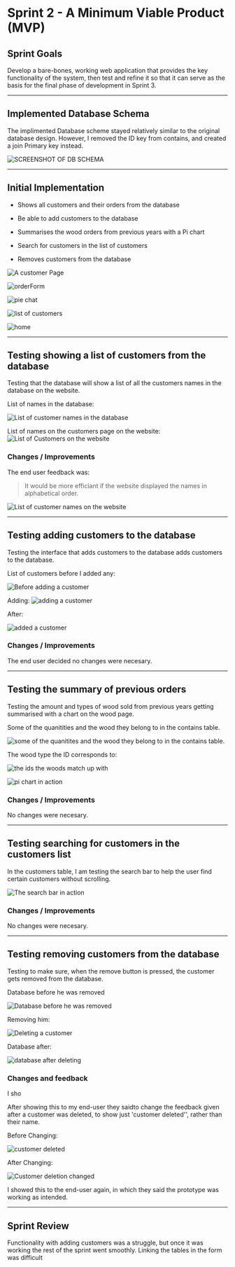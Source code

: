 # Sprint 2 - A Minimum Viable Product (MVP)


## Sprint Goals

Develop a bare-bones, working web application that provides the key functionality of the system, then test and refine it so that it can serve as the basis for the final phase of development in Sprint 3.


---

## Implemented Database Schema

The implimented Database scheme stayed relatively similar to the original database design. However, I removed the ID key from contains, and created a join Primary key instead. 

![SCREENSHOT OF DB SCHEMA](screenshots/updatedDatabase.png)


---

## Initial Implementation

- Shows all customers and their orders from the database

- Be able to add customers to the database

- Summarises the wood orders from previous years with a Pi chart

- Search for customers in the list of customers

- Removes customers from the database


![A customer Page](screenshots/oneCustomer.png)

![orderForm](screenshots/orderForm.png)


![pie chat](screenshots/pieChart.png)

![list of customers](screenshots/customer.png)

![home](screenshots/home.png)


---

## Testing showing a list of customers from the database

Testing that the database will show a list of all the customers names in the database on the website.

List of names in the database:

![List of customer names in the database](screenshots/CustomersInDatabase.png)


List of names on the customers page on the website:
![List of Customers on the website](screenshots/CustomersOrderedByAge.png)

### Changes / Improvements

The end user feedback was: 

> It would be more efficiant if the website displayed the names in alphabetical order. 

![List of customer names on the website](screenshots/CustomerNamesOnWebsite.png)


---

## Testing adding customers to the database

Testing the interface that adds customers to the database adds customers to the database.

List of customers before I added any: 

![Before adding a customer](screenshots/CustomersInDatabase.png)


Adding:
![adding a customer](screenshots/addingACustomer.gif)

After:

![added a customer](screenshots/databaseAfterAdding.png)


### Changes / Improvements

The end user decided no changes were necesary.  

---

## Testing the summary of previous orders

Testing the amount and types of wood sold from previous years getting summarised with a chart on the wood page. 

Some of the quanitities and the wood they belong to in the contains table.

![some of the quanitites and the wood they belong to in the contains table.](screenshots/qtyofwoodincontainstable.png)

The wood type the ID  corresponds to:

![the ids the woods match up with](screenshots/theIDS.png)

![pi chart in action](screenshots/PichartTesting.gif)


### Changes / Improvements

No changes were necesary. 

---

## Testing searching for customers in the customers list

In the customers table, I am testing the search bar to help the user find certain customers without scrolling. 

![The search bar in action](screenshots/TestingSearchBar.gif)

### Changes / Improvements

No changes were necesary. 




---





## Testing removing customers from the database

Testing to make sure, when the remove button is pressed, the customer gets removed from the database.

Database before he was removed

![Database before he was removed](screenshots/databaseAfterAdding.png)

Removing him:

![Deleting a customer](screenshots/deletingCustomers.gif)

Database after:

![database after deleting](screenshots/CustomersInDatabase.png)


### Changes and feedback

I sho

After showing this to my end-user they saidto change the feedback given after a customer was deleted, to show just 'customer deleted'', rather than their name. 

Before Changing:

![customer deleted](screenshots/customerDeleted.png)

After Changing:

![Customer deletion changed](screenshots/deleteME.png)

I showed this to the end-user again, in which they said the prototype was working as intended. 


---

## Sprint Review

Functionality with adding customers was a struggle, but once it was working the rest of the sprint went smoothly. Linking the tables in the form was difficult 

